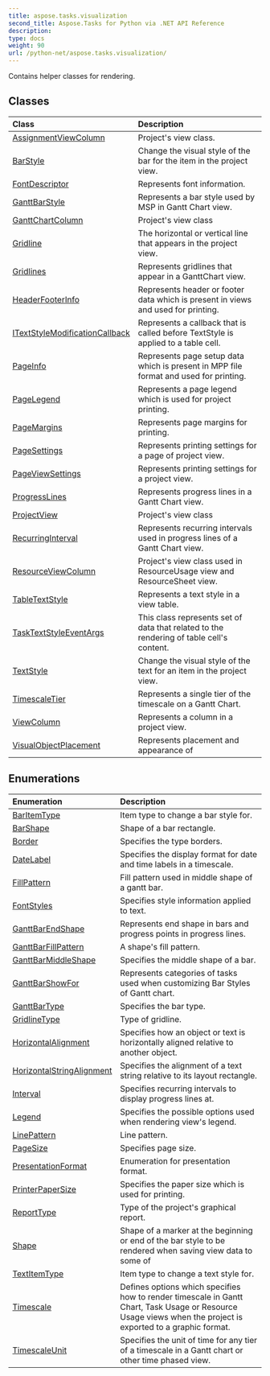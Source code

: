 ```yaml
---
title: aspose.tasks.visualization
second_title: Aspose.Tasks for Python via .NET API Reference
description: 
type: docs
weight: 90
url: /python-net/aspose.tasks.visualization/
---
```



Contains helper classes for rendering.

## Classes
| Class | Description |
| :- | :- |
|[AssignmentViewColumn](/tasks/python-net/aspose.tasks.visualization/assignmentviewcolumn/)|Project's view class.|
|[BarStyle](/tasks/python-net/aspose.tasks.visualization/barstyle/)|Change the visual style of the bar for the item in the project view.|
|[FontDescriptor](/tasks/python-net/aspose.tasks.visualization/fontdescriptor/)|Represents font information.|
|[GanttBarStyle](/tasks/python-net/aspose.tasks.visualization/ganttbarstyle/)|Represents a bar style used by MSP in Gantt Chart view.|
|[GanttChartColumn](/tasks/python-net/aspose.tasks.visualization/ganttchartcolumn/)|Project's view class|
|[Gridline](/tasks/python-net/aspose.tasks.visualization/gridline/)|The horizontal or vertical line that appears in the project view.|
|[Gridlines](/tasks/python-net/aspose.tasks.visualization/gridlines/)|Represents gridlines that appear in a GanttChart view.|
|[HeaderFooterInfo](/tasks/python-net/aspose.tasks.visualization/headerfooterinfo/)|Represents header or footer data which is present in views and used for printing.|
|[ITextStyleModificationCallback](/tasks/python-net/aspose.tasks.visualization/itextstylemodificationcallback/)|Represents a callback that is called before TextStyle is applied to a table cell.|
|[PageInfo](/tasks/python-net/aspose.tasks.visualization/pageinfo/)|Represents page setup data which is present in MPP file format and used for printing.|
|[PageLegend](/tasks/python-net/aspose.tasks.visualization/pagelegend/)|Represents a page legend which is used for project printing.|
|[PageMargins](/tasks/python-net/aspose.tasks.visualization/pagemargins/)|Represents page margins for printing.|
|[PageSettings](/tasks/python-net/aspose.tasks.visualization/pagesettings/)|Represents printing settings for a page of project view.|
|[PageViewSettings](/tasks/python-net/aspose.tasks.visualization/pageviewsettings/)|Represents printing settings for a project view.|
|[ProgressLines](/tasks/python-net/aspose.tasks.visualization/progresslines/)|Represents progress lines in a Gantt Chart view.|
|[ProjectView](/tasks/python-net/aspose.tasks.visualization/projectview/)|Project's view class|
|[RecurringInterval](/tasks/python-net/aspose.tasks.visualization/recurringinterval/)|Represents recurring intervals used in progress lines of a Gantt Chart view.|
|[ResourceViewColumn](/tasks/python-net/aspose.tasks.visualization/resourceviewcolumn/)|Project's view class used in ResourceUsage view and ResourceSheet view.|
|[TableTextStyle](/tasks/python-net/aspose.tasks.visualization/tabletextstyle/)|Represents a text style in a view table.|
|[TaskTextStyleEventArgs](/tasks/python-net/aspose.tasks.visualization/tasktextstyleeventargs/)|This class represents set of data that related to the rendering of table cell's content.|
|[TextStyle](/tasks/python-net/aspose.tasks.visualization/textstyle/)|Change the visual style of the text for an item in the project view.|
|[TimescaleTier](/tasks/python-net/aspose.tasks.visualization/timescaletier/)|Represents a single tier of the timescale on a Gantt Chart.|
|[ViewColumn](/tasks/python-net/aspose.tasks.visualization/viewcolumn/)|Represents a column in a project view.|
|[VisualObjectPlacement](/tasks/python-net/aspose.tasks.visualization/visualobjectplacement/)|Represents placement and appearance of|
## Enumerations
| Enumeration | Description |
| :- | :- |
|[BarItemType](/tasks/python-net/aspose.tasks.visualization/baritemtype/)|Item type to change a bar style for.|
|[BarShape](/tasks/python-net/aspose.tasks.visualization/barshape/)|Shape of a bar rectangle.|
|[Border](/tasks/python-net/aspose.tasks.visualization/border/)|Specifies the type borders.|
|[DateLabel](/tasks/python-net/aspose.tasks.visualization/datelabel/)|Specifies the display format for date and time labels in a timescale.|
|[FillPattern](/tasks/python-net/aspose.tasks.visualization/fillpattern/)|Fill pattern used in middle shape of a gantt bar.|
|[FontStyles](/tasks/python-net/aspose.tasks.visualization/fontstyles/)|Specifies style information applied to text.|
|[GanttBarEndShape](/tasks/python-net/aspose.tasks.visualization/ganttbarendshape/)|Represents end shape in bars and progress points in progress lines.|
|[GanttBarFillPattern](/tasks/python-net/aspose.tasks.visualization/ganttbarfillpattern/)|A shape's fill pattern.|
|[GanttBarMiddleShape](/tasks/python-net/aspose.tasks.visualization/ganttbarmiddleshape/)|Specifies the middle shape of a bar.|
|[GanttBarShowFor](/tasks/python-net/aspose.tasks.visualization/ganttbarshowfor/)|Represents categories of tasks used when customizing Bar Styles of Gantt chart.|
|[GanttBarType](/tasks/python-net/aspose.tasks.visualization/ganttbartype/)|Specifies the bar type.|
|[GridlineType](/tasks/python-net/aspose.tasks.visualization/gridlinetype/)|Type of gridline.|
|[HorizontalAlignment](/tasks/python-net/aspose.tasks.visualization/horizontalalignment/)|Specifies how an object or text is horizontally aligned relative to another object.|
|[HorizontalStringAlignment](/tasks/python-net/aspose.tasks.visualization/horizontalstringalignment/)|Specifies the alignment of a text string relative to its layout rectangle.|
|[Interval](/tasks/python-net/aspose.tasks.visualization/interval/)|Specifies recurring intervals to display progress lines at.|
|[Legend](/tasks/python-net/aspose.tasks.visualization/legend/)|Specifies the possible options used when rendering view's legend.|
|[LinePattern](/tasks/python-net/aspose.tasks.visualization/linepattern/)|Line pattern.|
|[PageSize](/tasks/python-net/aspose.tasks.visualization/pagesize/)|Specifies page size.|
|[PresentationFormat](/tasks/python-net/aspose.tasks.visualization/presentationformat/)|Enumeration for presentation format.|
|[PrinterPaperSize](/tasks/python-net/aspose.tasks.visualization/printerpapersize/)|Specifies the paper size which is used for printing.|
|[ReportType](/tasks/python-net/aspose.tasks.visualization/reporttype/)|Type of the project's graphical report.|
|[Shape](/tasks/python-net/aspose.tasks.visualization/shape/)|Shape of a marker at the beginning or end of the bar style to be rendered when saving view data to some of|
|[TextItemType](/tasks/python-net/aspose.tasks.visualization/textitemtype/)|Item type to change a text style for.|
|[Timescale](/tasks/python-net/aspose.tasks.visualization/timescale/)|Defines options which specifies how to render timescale in Gantt Chart, Task Usage or Resource Usage views when the project is exported to a graphic format.|
|[TimescaleUnit](/tasks/python-net/aspose.tasks.visualization/timescaleunit/)|Specifies the unit of time for any tier of a timescale in a Gantt chart or other time phased view.|
